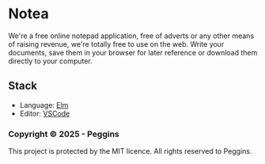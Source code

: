 # Notea

We're a free online notepad application, free of adverts or any other means of raising revenue, we're totally free to use on the web. Write your documents, save them in your browser for later reference or download them directly to your computer.

## Stack

- Language: [Elm](https://elm-lang.org)
- Editor: [VSCode](https://code.visualstudio.com)

### Copyright © 2025 - Peggins

This project is protected by the MIT licence.
All rights reserved to Peggins.